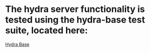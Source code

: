 # The hydra server functionality is tested using the hydra-base test suite, located here:
[Hydra Base](https://github.com/hydraplatform/hydra-base)
